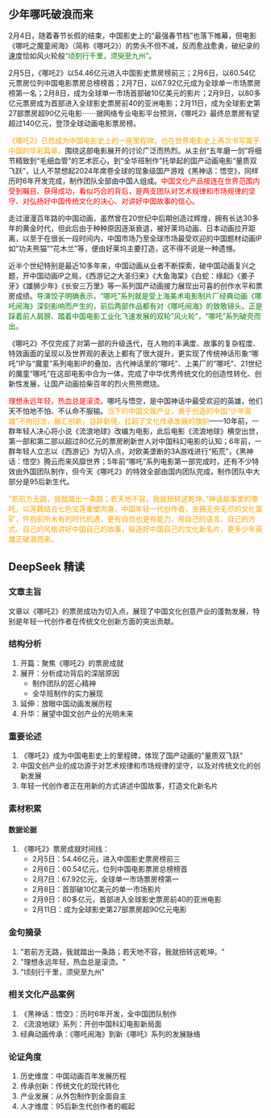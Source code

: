 ## 少年哪吒破浪而来

2月4日，随着春节长假的结束，中国影史上的“最强春节档”也落下帷幕，但电影《哪吒之魔童闹海》（简称《哪吒2》）的势头不但不减，反而愈战愈勇，破纪录的速度恰如风火轮般<span style="color: green;">“顷刻行千里，须臾至九州”。</span>

2月5日，《哪吒2》以54.46亿元进入中国影史票房榜前三；2月6日，以60.54亿元票房位列中国电影票房总榜榜首；2月7日，以67.92亿元成为全球单一市场票房榜第一名；2月8日，成为全球单一市场首部破10亿美元的影片；2月9日，以80多亿元票房成为首部进入全球影史票房前40的亚洲电影；2月11日，成为全球影史第27部票房超90亿元电影⋯⋯据网络专业电影平台预测，《哪吒2》最终总票房有望超过140亿元，登顶全球动画电影票房榜。

<span style="color: orange;">《哪吒2》已然成为中国电影史上的一座里程碑，也在世界电影史上再次书写属于中国的华彩篇章。</span>围绕这部电影展开的讨论广泛而热烈。从主创“五年磨一剑”将细节精致到“毛细血管”的艺术匠心，到“全华班制作”托举起的国产动画电影“量质双飞跃”，让人不禁想起2024年席卷全球的现象级国产游戏《黑神话：悟空》，同样历时6年开发完成，制作团队全部由中国人组成。<span style="color: red;">中国文化产品接连在世界范围内受到瞩目、获得成功，看似巧合的背后，是两支团队对艺术规律和市场规律的坚守、对弘扬好中国传统文化的决心、对讲好中国故事的信心。</span>

走过漫漫百年路的中国动画，虽然曾在20世纪中后期创造过辉煌，拥有长达30多年的黄金时代，但此后由于种种原因逐渐衰退，被好莱坞动画、日本动画拉开距离，以至于在很长一段时间内，中国市场乃至全球市场最受欢迎的中国题材动画IP如“功夫熊猫”“花木兰”等，便由好莱坞主要打造，这不得不说是一种遗憾。

近半个世纪特别是最近10多年来，中国动画从业者不断探索，破中国动画复兴之题，开中国动画IP之局，《西游记之大圣归来》《大鱼海棠》《白蛇：缘起》《姜子牙》《雄狮少年》《长安三万里》等一系列国产动画接力展现出可喜的创作水平和票房成绩。<span style="color: green;">导演饺子明确表示，“哪吒”系列就是受上海美术电影制片厂经典动画《哪吒闹海》深刻影响而产生的，前后两部作品都有对《哪吒闹海》的致敬镜头。正是踩着前人肩膀、踏着中国电影工业化飞速发展的双轮“风火轮”，“哪吒”系列破壳而出。</span>

《哪吒2》不仅完成了对第一部的升级迭代，在人物的丰满度、故事的复杂程度、特效画面的呈现以及世界观的表达上都有了很大提升，更实现了传统神话形象“哪吒”IP与“魔童”系列电影IP的叠加，古代神话里的“哪吒”、上美厂的“哪吒”、21世纪的魔童“哪吒”在这部电影中合为一体，完成了中华优秀传统文化的创造性转化、创新性发展，让国产动画拾柴百年的烈火熊熊燃烧。

<span style="color: red;">理想永远年轻，热血总是滚烫。</span>哪吒与悟空，是中国神话中最受欢迎的英雄，他们天不怕地不怕、不认命不服输。<span style="color: orange;">当下的中国文娱产业，勇于创造的中国“少年英雄”不拘旧法，融汇创新，自辟新境，扛起了文化传承发展的旗帜</span>——10年前，一群年轻人决心将小说《流浪地球》改编为电影，此后电影《流浪地球》横空出世，第一部和第二部以超过80亿元的票房刷新世人对中国科幻电影的认知；6年前，一群年轻人立志以《西游记》为切入点，对欧美垄断的3A游戏进行“拓荒”，《黑神话：悟空》腾云而来风靡世界；5年前“哪吒”系列电影第一部完成时，还有不少特效由外国团队制作，但今天《哪吒2》的特效全部由国内团队完成，制作团队中大部分是95后新生代。

<span style="color: orange;">“若前方无路，我就踏出一条路；若天地不容，我就扭转这乾坤。”神话故事里的哪吒，以莲藕结合七色宝莲重塑肉身。中国年轻一代创作者，坐拥无穷无尽的文化富矿，怀抱前所未有的时代机遇，更有自信也更有能力，用自己的语言、自己的方式、自己的风格讲好中国自己的故事，锻造好中国自己的文化新名片，更多少年英雄正破浪而来。</span>

## DeepSeek 精读

### 文章主旨

文章以《哪吒2》的票房成功为切入点，展现了中国文化创意产业的蓬勃发展，特别是年轻一代创作者在传统文化创新方面的突出贡献。

### 结构分析

1. 开篇：聚焦《哪吒2》的票房成就
2. 展开：分析成功背后的深层原因
   - 制作团队的匠心精神
   - 全华班制作的实力展现
3. 延伸：放眼中国动画发展历程
4. 升华：展望中国文创产业的光明未来

### 重要论述

1. 《哪吒2》成为中国电影史上的里程碑，体现了国产动画的"量质双飞跃"
2. 中国文创产业的成功源于对艺术规律和市场规律的坚守，以及对传统文化的创新发展
3. 年轻一代创作者正在用新的方式讲述中国故事，打造文化新名片

### 素材积累

#### 数据论据

1. 《哪吒2》票房成就时间线：
   - 2月5日：54.46亿元，进入中国影史票房榜前三
   - 2月6日：60.54亿元，位列中国电影票房总榜榜首
   - 2月7日：67.92亿元，全球单一市场票房榜第一
   - 2月8日：首部破10亿美元的单一市场影片
   - 2月9日：80多亿元，首部进入全球影史票房前40的亚洲电影
   - 2月11日：成为全球影史第27部票房超90亿元电影

### 金句摘录

1. "若前方无路，我就踏出一条路；若天地不容，我就扭转这乾坤。"
2. "理想永远年轻，热血总是滚烫。"
3. "顷刻行千里，须臾至九州"

### 相关文化产品案例

1. 《黑神话：悟空》：历时6年开发，全中国团队制作
2. 《流浪地球》系列：开创中国科幻电影新局面
3. 经典动画传承：《哪吒闹海》到新《哪吒》系列的发展脉络

### 论证角度

1. 历史维度：中国动画百年发展历程
2. 传承创新：传统文化的现代转化
3. 产业发展：从外包制作到全面自主
4. 人才维度：95后新生代创作者的崛起
